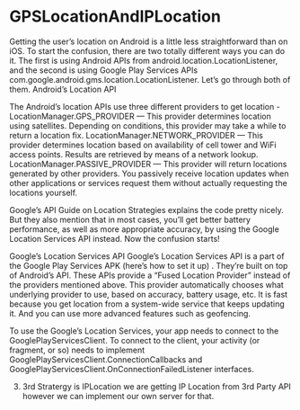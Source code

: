 # GPSLocationAndIPLocation
Getting the user’s location on Android is a little less straightforward than on iOS. To start the confusion, there are two totally different ways you can do it. The first is using Android APIs from android.location.LocationListener, and the second is using Google Play Services APIs com.google.android.gms.location.LocationListener. Let’s go through both of them.
Android’s Location API

The Android’s location APIs use three different providers to get location -
LocationManager.GPS_PROVIDER — This provider determines location using satellites. Depending on conditions, this provider may take a while to return a location fix.
LocationManager.NETWORK_PROVIDER — This provider determines location based on availability of cell tower and WiFi access points. Results are retrieved by means of a network lookup.
LocationManager.PASSIVE_PROVIDER — This provider will return locations generated by other providers. You passively receive location updates when other applications or services request them without actually requesting the locations yourself.

Google’s API Guide on Location Strategies explains the code pretty nicely. But they also mention that in most cases, you’ll get better battery performance, as well as more appropriate accuracy, by using the Google Location Services API instead. Now the confusion starts!

Google’s Location Services API
Google’s Location Services API is a part of the Google Play Services APK (here’s how to set it up) . They’re built on top of Android’s API. These APIs provide a “Fused Location Provider” instead of the providers mentioned above. This provider automatically chooses what underlying provider to use, based on accuracy, battery usage, etc. It is fast because you get location from a system-wide service that keeps updating it. And you can use more advanced features such as geofencing.

To use the Google’s Location Services, your app needs to connect to the GooglePlayServicesClient. To connect to the client, your activity (or fragment, or so) needs to implement GooglePlayServicesClient.ConnectionCallbacks and GooglePlayServicesClient.OnConnectionFailedListener interfaces.

3. 3rd Stratergy is IPLocation we are getting IP Location from 3rd Party API however we can implement our own server for that.

